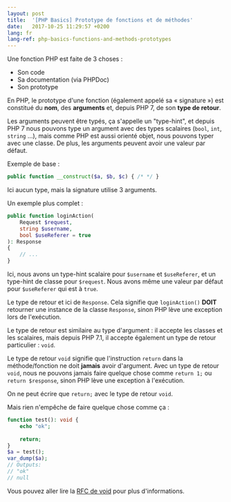 ```yaml
---
layout: post
title:  '[PHP Basics] Prototype de fonctions et de méthodes'
date:   2017-10-25 11:29:57 +0200
lang: fr
lang-ref: php-basics-functions-and-methods-prototypes
---
```


Une fonction PHP est faite de 3 choses :

* Son code
* Sa documentation (via PHPDoc)
* Son prototype

En PHP, le prototype d'une fonction (également appelé sa « signature ») est constitué du **nom**, des **arguments** et, depuis PHP 7, de son **type de retour**.

Les arguments peuvent être typés, ça s'appelle un "type-hint", et depuis PHP 7 nous pouvons type un argument avec des types scalaires (`bool`, `int`,` string` ...), mais comme PHP est aussi orienté objet, nous pouvons typer avec une classe. De plus, les arguments peuvent avoir une valeur par défaut.
 
Exemple de base :

```php
public function __construct($a, $b, $c) { /* */ }
```

Ici aucun type, mais la signature utilise 3 arguments.

Un exemple plus complet :
```php
public function loginAction(
    Request $request,
    string $username,
    bool $useReferer = true
): Response
{
    // ...
}
```

Ici, nous avons un type-hint scalaire pour `$username` et `$useReferer`, et un type-hint de classe pour `$request`.
Nous avons même une valeur par défaut pour `$useReferer` qui est à `true`.

Le type de retour et ici de `Response`. Cela signifie que `loginAction()` **DOIT** retourner une instance de
la classe `Response`, sinon PHP lève une exception lors de l'exécution.

Le type de retour est similaire au type d'argument : il accepte les classes et les scalaires, mais depuis PHP 7.1, il accepte également un type de retour particulier : `void`.

Le type de retour `void` signifie que l'instruction `return` dans la méthode/fonction ne doit **jamais** avoir d'argument. Avec un type de retour `void`, nous ne pouvons jamais faire quelque chose comme `return 1;` ou `return $response`, sinon PHP lève une exception à l'exécution.<br>

On ne peut écrire que `return;` avec le type de retour `void`.

Mais rien n'empêche de faire quelque chose comme ça :

```php
function test(): void {
    echo "ok";
    
    return;
}
$a = test();
var_dump($a);
// Outputs:
// "ok"
// null
```

Vous pouvez aller lire la [RFC de void](https://wiki.php.net/rfc/void_return_type) pour plus d'informations.

